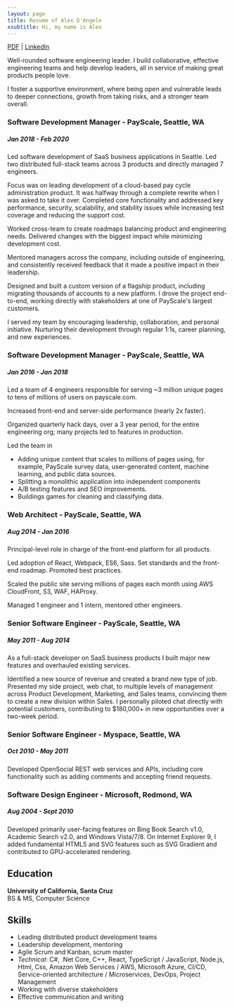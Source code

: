 ```yaml
---
layout: page
title: Resume of Alex D'Angelo
xsubtitle: Hi, my name is Alex
---
```

[PDF](https://www.alexdangelo.com/alex-dangelo-resume-2020-04-28.pdf) | [LinkedIn](https://www.linkedin.com/in/alexdangelo/)

Well-rounded software engineering leader. I build collaborative, effective engineering teams and help develop leaders, all in service of making great products people love.

I foster a supportive environment, where being open and vulnerable leads to deeper connections, growth from taking risks, and a stronger team overall. 

### Software Development Manager - PayScale, Seattle, WA ###
##### *Jan 2018 - Feb 2020* #####

Led software development of SaaS business applications in Seattle. Led two distributed full-stack teams across 3 products and directly managed 7 engineers.

Focus was on leading development of a cloud-based pay cycle administration product. It was halfway through a complete rewrite when I was asked to take it over. Completed core functionality and addressed key performance, security, scalability, and stability issues while increasing test coverage and reducing the support cost.

Worked cross-team to create roadmaps balancing product and engineering needs. Delivered changes with the biggest impact while minimizing development cost.

Mentored managers across the company, including outside of engineering, and consistently received feedback that it made a positive impact in their leadership.

Designed and built a custom version of a flagship product, including migrating thousands of accounts to a new platform. I drove the project end-to-end, working directly with stakeholders at one of PayScale's largest customers.

I served my team by encouraging leadership, collaboration, and personal initiative. Nurturing their development through regular 1:1s, career planning, and new experiences.

### Software Development Manager - PayScale, Seattle, WA ###
##### *Jan 2016 - Jan 2018* #####
Led a team of 4 engineers responsible for serving ~3 million unique pages to tens of millions of users on payscale.com.

Increased front-end and server-side performance (nearly 2x faster).

Organized quarterly hack days, over a 3 year period, for the entire engineering org; many projects led to features in production.

Led the team in
* Adding unique content that scales to millions of pages using, for example, PayScale survey data, user-generated content, machine learning, and public data sources.
* Splitting a monolithic application into independent components
* A/B testing features and SEO improvements.
* Buildings games for cleaning and classifying data.

### Web Architect - PayScale, Seattle, WA ###
##### *Aug 2014 - Jan 2016* #####
Principal-level role in charge of the front-end platform for all products.

Led adoption of React, Webpack, ES6, Sass. Set standards and the front-end roadmap. Promoted best practices.

Scaled the public site serving millions of pages each month using AWS CloudFront, S3, WAF, HAProxy.

Managed 1 engineer and 1 intern, mentored other engineers.

### Senior Software Engineer - PayScale, Seattle, WA ###
##### *May 2011 - Aug 2014* #####

As a full-stack developer on SaaS business products I built major new features and overhauled existing services.

Identified a new source of revenue and created a brand new type of job. Presented my side project, web chat, to multiple levels of management across Product Development, Marketing, and Sales teams, convincing them to create a new division within Sales. I personally piloted chat directly with potential customers, contributing to $180,000+ in new opportunities over a two-week period.

### Senior Software Engineer - Myspace, Seattle, WA ###
##### *Oct 2010 - May 2011* #####
Developed OpenSocial REST web services and APIs, including core functionality such as adding comments and accepting friend requests.

### Software Design Engineer - Microsoft, Redmond, WA ###
##### *Aug 2004 - Sept 2010* #####
Developed primarily user-facing features on Bing Book Search v1.0, Academic Search v2.0, and Windows Vista/7/8. On Internet Explorer 9, I added fundamental HTML5 and SVG features such as SVG Gradient and contributed to GPU-accelerated rendering.

## Education ##
**University of California, Santa Cruz**<br>
BS & MS, Computer Science

## Skills ##
* Leading distributed product development teams
* Leadership development, mentoring
* Agile Scrum and Kanban, scrum master
* *Technical*: C#, .Net Core, C++, React, TypeScript / JavaScript, Node.js, Html, Css, Amazon Web Services / AWS, Microsoft Azure, CI/CD, Service-oriented architecture / Microservices, DevOps, Project Management
* Working with diverse stakeholders
* Effective communication and writing
